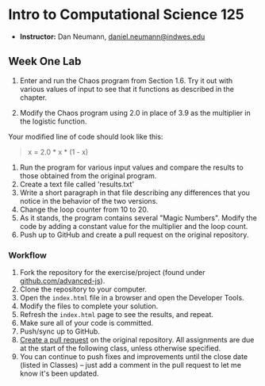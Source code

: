 # Intro to Computational Science 125

* **Instructor:** Dan Neumann, [daniel.neumann@indwes.edu](mailto:daniel.neumann@indwes.edu)

## Week One Lab

1. Enter and run the Chaos program from Section 1.6. Try it out with various values of input to 
see that it functions as described in the chapter.

1. Modify the Chaos program using 2.0 in place of 3.9 as the multiplier in the logistic function.

Your modified line of code should look like this:

> x = 2.0 * x * (1 - x)

1. Run the program for various input values and compare the results to those obtained from the
original program. 
1. Create a text file called 'results.txt' 
1. Write a short paragraph in that file describing any differences that you notice in the
behavior of the two versions.
1. Change the loop counter from 10 to 20.
1. As it stands, the program contains several "Magic Numbers". Modify the code by adding a constant value 
for the multiplier and the loop count.
1. Push up to GitHub and create a pull request on the original repository.


### Workflow

1. Fork the repository for the exercise/project (found under [github.com/advanced-js](https://github.com/advanced-js)).
1. Clone the repository to your computer.
1. Open the `index.html` file in a browser and open the Developer Tools.
1. Modify the files to complete your solution.
1. Refresh the `index.html` page to see the results, and repeat.
1. Make sure all of your code is committed.
1. Push/sync up to GitHub.
1. [Create a pull request](https://help.github.com/articles/creating-a-pull-request) on the original repository. All assignments are due at the start of the following class, unless otherwise specified.
1. You can continue to push fixes and improvements until the close date (listed in Classes) – just add a comment in the pull request to let me know it's been updated.



